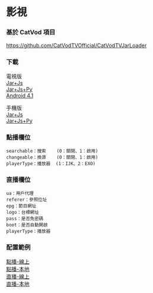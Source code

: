 # 影視

### 基於 CatVod 項目

https://github.com/CatVodTVOfficial/CatVodTVJarLoader

### 下載

電視版  
[Jar+Js](https://github.com/FongMi/TV/raw/release/release/leanback-java.apk "TV")  
[Jar+Js+Py](https://github.com/FongMi/TV/raw/release/release/leanback-python.apk "TV")  
[Android 4.1](https://github.com/FongMi/TV/raw/kitkat/release/leanback.apk "TV")

手機版  
[Jar+Js](https://github.com/FongMi/TV/raw/release/release/mobile-java.apk "TV")  
[Jar+Js+Py](https://github.com/FongMi/TV/raw/release/release/mobile-python.apk "TV")

### 點播欄位

<pre><code>searchable：搜索    (0：關閉、1：啟用)  
changeable：換源    (0：關閉、1：啟用)
playerType：播放器  (1：IJK、2：EXO)</code></pre>

### 直播欄位

<pre><code>ua：用戶代理
referer：參照位址
epg：節目網址
logo：台標網址
pass：是否免密碼
boot：是否自動開啟
playerType：播放器</code></pre>

### 配置範例

[點播-線上](other/sample/vod/online.json)  
[點播-本地](other/sample/vod/offline.json)  
[直播-線上](other/sample/live/online.json)  
[直播-本地](other/sample/live/offline.json)
